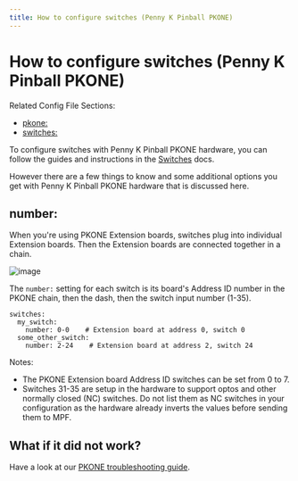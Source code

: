 ```yaml
---
title: How to configure switches (Penny K Pinball PKONE)
---
```


# How to configure switches (Penny K Pinball PKONE)


Related Config File Sections:

* [pkone:](../../config/pkone.md)
* [switches:](../../config/switches.md)

To configure switches with Penny K Pinball PKONE hardware, you can
follow the guides and instructions in the
[Switches](../../mechs/switches/index.md) docs.

However there are a few things to know and some additional options you
get with Penny K Pinball PKONE hardware that is discussed here.

## number:

When you're using PKONE Extension boards, switches plug into individual
Extension boards. Then the Extension boards are connected together in a
chain.

![image](../images/pkone-extension.png)

The `number:` setting for each switch is its board's Address ID number
in the PKONE chain, then the dash, then the switch input number (1-35).

``` mpf-config
switches:
  my_switch:
    number: 0-0    # Extension board at address 0, switch 0
  some_other_switch:
    number: 2-24    # Extension board at address 2, switch 24
```

Notes:

* The PKONE Extension board Address ID switches can be set from 0 to
    7.
* Switches 31-35 are setup in the hardware to support optos and
    other normally closed (NC) switches. Do not list them as NC
    switches in your configuration as the hardware already inverts the
    values before sending them to MPF.

## What if it did not work?

Have a look at our
[PKONE troubleshooting guide](../../troubleshooting/index.md).
